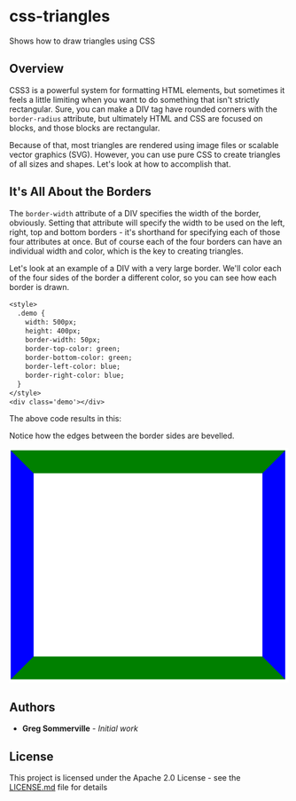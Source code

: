 # css-triangles
Shows how to draw triangles using CSS

## Overview
CSS3 is a powerful system for formatting HTML elements, but sometimes it feels a little limiting when you want to do something that isn't strictly rectangular.  Sure, you can make a DIV tag have rounded corners with the `border-radius` attribute, but ultimately HTML and CSS are focused on blocks, and those blocks are rectangular.

Because of that, most triangles are rendered using image files or scalable vector graphics (SVG).  However, you can use pure CSS to create triangles of all sizes and shapes.  Let's look at how to accomplish that.

## It's All About the Borders
The `border-width` attribute of a DIV specifies the width of the border, obviously.  Setting that attribute will specify the width to be used on the left, right, top and bottom borders - it's shorthand for specifying each of those four attributes at once. But of course each of the four borders can have an individual width and color, which is the key to creating triangles.

Let's look at an example of a DIV with a very large border.  We'll color each of the four sides of the border a different color, so you can see how each border is drawn.

```
<style>
  .demo {
    width: 500px;
    height: 400px;
    border-width: 50px;
    border-top-color: green;
    border-bottom-color: green;
    border-left-color: blue;
    border-right-color: blue;
  }
</style>
<div class='demo'></div>
```

The above code results in this:

Notice how the edges between the border sides are bevelled.  

![beveled border edges](img/border-bevel.PNG)



## Authors
* **Greg Sommerville** - *Initial work* 
 
## License
This project is licensed under the Apache 2.0 License - see the [LICENSE.md](LICENSE.md) file for details
